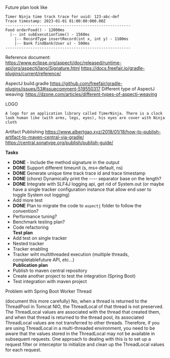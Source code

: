 




Future plan look like
```shell
Timer Ninja time track trace for uuid: 123-abc-def
Trace timestamp: 2023-01-01 01:00:00:000.00Z
-------------------------------------------------------
Food orderFood() - 12000ms
  |-- int subExecutionTime() - 1560ms
    |-- RecordType insertRecord(int x, int y) - 1100ms
    |-- Bank findBank(User u) - 500ms
-------------------------------------------------------
```


Reference document:
https://www.eclipse.org/aspectj/doc/released/runtime-api/org/aspectj/lang/Signature.html
https://docs.freefair.io/gradle-plugins/current/reference/

AspectJ build.gradle
https://github.com/freefair/gradle-plugins/issues/53#issuecomment-519550317
Different type of AspectJ weaving: https://dzone.com/articles/different-types-of-aspectj-weaving


LOGO
```
A logo for an application library called TimerNinja. There is a clock look human like (with arms, legs, eyes), his eyes are cover with Ninja cloth
```


Artifact Publishing
https://www.albertgao.xyz/2018/01/18/how-to-publish-artifact-to-maven-central-via-gradle/
https://central.sonatype.org/publish/publish-guide/

**Tasks**
- **DONE** -  Include the method signature in the output
- **DONE** Support different timeunit (s, ms<-default, ns)
- **DONE** Generate unique time track trace id and trace timestamp
- **DONE** (chore) Dynamically print the ---- separator base on the length?
- **DONE** Integrate with SLF4J logging api, get rid of System.out (or maybe have a single tracker configuration instance that allow end user to toggle System out logging)
- Add more test
- **DONE** Plan to migrate the code to `aspectj` folder to follow the convention?
- Performance tuning?
- Benchmark testing plan?
- Code refactoring  
  **Test plan**
- Add test on single tracker
- Nested tracker
- Tracker enabling
- Tracker wiht multithreaded execution (multiple threads, completablefuture API, etc...)  
  **Publication plan**
- Publish to maven central repository
- Create another project to test the integration (Spring Boot)
- Test integration with maven project


Problem with Spring Boot Worker Thread

(document this more carefully)
No, when a thread is returned to the ThreadPool in Tomcat NIO, the ThreadLocal of that thread is not preserved. The ThreadLocal values are associated with the thread that created them, and when that thread is returned to the thread pool, its associated ThreadLocal values are not transferred to other threads.
Therefore, if you are using ThreadLocal in a multi-threaded environment, you need to be aware that the values stored in the ThreadLocal may not be available in subsequent requests. One approach to dealing with this is to set up a request filter or interceptor to initialize and clean up the ThreadLocal values for each request.

